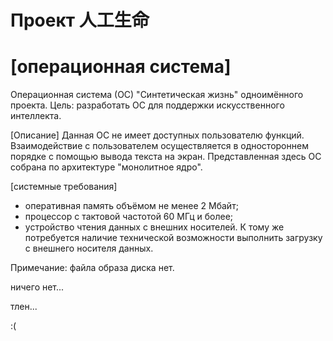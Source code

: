# Проект 人工生命
# [операционная система]
Операционная система (ОС) "Синтетическая жизнь" одноимённого проекта.
Цель: разработать ОС для поддержки искусственного интеллекта.

[Описание]
Данная ОС не имеет доступных пользователю функций. Взаимодействие с пользователем осуществляется в одностороннем порядке с помощью вывода текста на экран.
Представленная здесь ОС собрана по архитектуре "монолитное ядро".

[системные требования]
- оперативная память объёмом не менее 2 Мбайт;
- процессор с тактовой частотой 60 МГц и более;
- устройство чтения данных с внешних носителей.
К тому же потребуется наличие технической возможности выполнить загрузку с внешнего носителя данных.

Примечание: файла образа диска нет.





















ничего нет...





























тлен...





















:(
